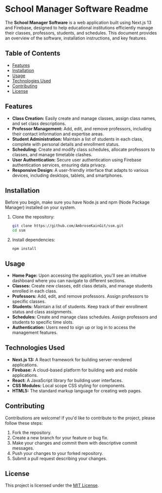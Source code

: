 # School Manager Software Readme

The **School Manager Software** is a web application built using Next.js 13 and Firebase, designed to help educational institutions efficiently manage their classes, professors, students, and schedules. This document provides an overview of the software, installation instructions, and key features.

## Table of Contents

- [Features](#features)
- [Installation](#installation)
- [Usage](#usage)
- [Technologies Used](#technologies-used)
- [Contributing](#contributing)
- [License](#license)

## Features

- **Class Creation:** Easily create and manage classes, assign class names, and set class descriptions.
- **Professor Management:** Add, edit, and remove professors, including their contact information and expertise areas.
- **Student Administration:** Maintain a list of students in each class, complete with personal details and enrollment status.
- **Scheduling:** Create and modify class schedules, allocate professors to classes, and manage timetable clashes.
- **User Authentication:** Secure user authentication using Firebase authentication services, ensuring data privacy.
- **Responsive Design:** A user-friendly interface that adapts to various devices, including desktops, tablets, and smartphones.

## Installation

Before you begin, make sure you have Node.js and npm (Node Package Manager) installed on your system.

1. Clone the repository:

   ```sh
   git clone https://github.com/AmbroseKainGit/ssm.git
   cd ssm
2. Install dependencies:
   ```
   npm install

## Usage

- **Home Page:** Upon accessing the application, you'll see an intuitive dashboard where you can navigate to different sections.
- **Classes:** Create new classes, edit class details, and manage students enrolled in each class.
- **Professors:** Add, edit, and remove professors. Assign professors to specific classes.
- **Students:** Maintain a list of students. Keep track of their enrollment status and class assignments.
- **Schedules:** Create and manage class schedules. Assign professors and students to specific time slots.
- **Authentication:** Users need to sign up or log in to access the management features.

## Technologies Used

- **Next.js 13:** A React framework for building server-rendered applications.
- **Firebase:** A cloud-based platform for building web and mobile applications.
- **React:** A JavaScript library for building user interfaces.
- **CSS Modules:** Local scope CSS styling for components.
- **HTML5:** The standard markup language for creating web pages.

## Contributing

Contributions are welcome! If you'd like to contribute to the project, please follow these steps:

1. Fork the repository.
2. Create a new branch for your feature or bug fix.
3. Make your changes and commit them with descriptive commit messages.
4. Push your changes to your forked repository.
5. Submit a pull request describing your changes.

## License

This project is licensed under the [MIT License](LICENSE).
